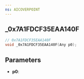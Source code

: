 ```yaml
---
ns: AICOVERPOINT
---
```

## _0x7A1FDCF35EAA140F

```c
// 0x7A1FDCF35EAA140F
void _0x7A1FDCF35EAA140F(Any p0);
```

## Parameters
* **p0**:
